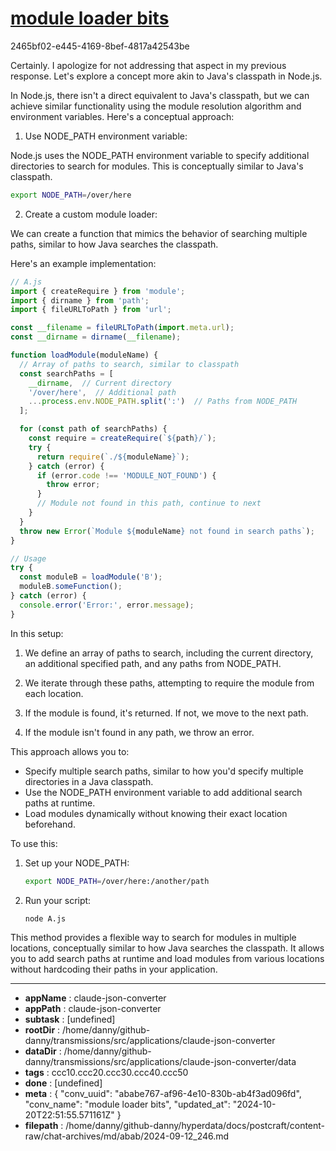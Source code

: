 # [module loader bits](https://claude.ai/chat/ababe767-af96-4e10-830b-ab4f3ad096fd)

2465bf02-e445-4169-8bef-4817a42543be

 Certainly. I apologize for not addressing that aspect in my previous response. Let's explore a concept more akin to Java's classpath in Node.js.

In Node.js, there isn't a direct equivalent to Java's classpath, but we can achieve similar functionality using the module resolution algorithm and environment variables. Here's a conceptual approach:

1. Use NODE_PATH environment variable:

Node.js uses the NODE_PATH environment variable to specify additional directories to search for modules. This is conceptually similar to Java's classpath.

```bash
export NODE_PATH=/over/here
```

2. Create a custom module loader:

We can create a function that mimics the behavior of searching multiple paths, similar to how Java searches the classpath.

Here's an example implementation:

```javascript
// A.js
import { createRequire } from 'module';
import { dirname } from 'path';
import { fileURLToPath } from 'url';

const __filename = fileURLToPath(import.meta.url);
const __dirname = dirname(__filename);

function loadModule(moduleName) {
  // Array of paths to search, similar to classpath
  const searchPaths = [
    __dirname,  // Current directory
    '/over/here',  // Additional path
    ...process.env.NODE_PATH.split(':')  // Paths from NODE_PATH
  ];

  for (const path of searchPaths) {
    const require = createRequire(`${path}/`);
    try {
      return require(`./${moduleName}`);
    } catch (error) {
      if (error.code !== 'MODULE_NOT_FOUND') {
        throw error;
      }
      // Module not found in this path, continue to next
    }
  }
  throw new Error(`Module ${moduleName} not found in search paths`);
}

// Usage
try {
  const moduleB = loadModule('B');
  moduleB.someFunction();
} catch (error) {
  console.error('Error:', error.message);
}
```

In this setup:

1. We define an array of paths to search, including the current directory, an additional specified path, and any paths from NODE_PATH.

2. We iterate through these paths, attempting to require the module from each location.

3. If the module is found, it's returned. If not, we move to the next path.

4. If the module isn't found in any path, we throw an error.

This approach allows you to:

- Specify multiple search paths, similar to how you'd specify multiple directories in a Java classpath.
- Use the NODE_PATH environment variable to add additional search paths at runtime.
- Load modules dynamically without knowing their exact location beforehand.

To use this:

1. Set up your NODE_PATH:
   ```bash
   export NODE_PATH=/over/here:/another/path
   ```

2. Run your script:
   ```bash
   node A.js
   ```

This method provides a flexible way to search for modules in multiple locations, conceptually similar to how Java searches the classpath. It allows you to add search paths at runtime and load modules from various locations without hardcoding their paths in your application.

---

* **appName** : claude-json-converter
* **appPath** : claude-json-converter
* **subtask** : [undefined]
* **rootDir** : /home/danny/github-danny/transmissions/src/applications/claude-json-converter
* **dataDir** : /home/danny/github-danny/transmissions/src/applications/claude-json-converter/data
* **tags** : ccc10.ccc20.ccc30.ccc40.ccc50
* **done** : [undefined]
* **meta** : {
  "conv_uuid": "ababe767-af96-4e10-830b-ab4f3ad096fd",
  "conv_name": "module loader bits",
  "updated_at": "2024-10-20T22:51:55.571161Z"
}
* **filepath** : /home/danny/github-danny/hyperdata/docs/postcraft/content-raw/chat-archives/md/abab/2024-09-12_246.md